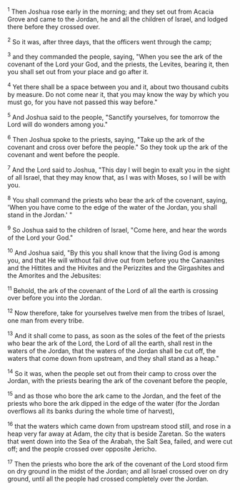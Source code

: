 <sup>1</sup> 
Then Joshua rose early in the morning; and they set out from Acacia Grove and came to the Jordan, he and all the children of Israel, and lodged there before they crossed over. 

<sup>2</sup> 
So it was, after three days, that the officers went through the camp; 

<sup>3</sup> 
and they commanded the people, saying, "When you see the ark of the covenant of the Lord your God, and the priests, the Levites, bearing it, then you shall set out from your place and go after it. 

<sup>4</sup> 
Yet there shall be a space between you and it, about two thousand cubits by measure. Do not come near it, that you may know the way by which you must go, for you have not passed this way before." 

<sup>5</sup> 
And Joshua said to the people, "Sanctify yourselves, for tomorrow the Lord will do wonders among you." 

<sup>6</sup> 
Then Joshua spoke to the priests, saying, "Take up the ark of the covenant and cross over before the people." So they took up the ark of the covenant and went before the people. 

<sup>7</sup> 
And the Lord said to Joshua, "This day I will begin to exalt you in the sight of all Israel, that they may know that, as I was with Moses, so I will be with you. 

<sup>8</sup> 
You shall command the priests who bear the ark of the covenant, saying, 'When you have come to the edge of the water of the Jordan, you shall stand in the Jordan.' " 

<sup>9</sup> 
So Joshua said to the children of Israel, "Come here, and hear the words of the Lord your God." 

<sup>10</sup> 
And Joshua said, "By this you shall know that the living God is among you, and that He will without fail drive out from before you the Canaanites and the Hittites and the Hivites and the Perizzites and the Girgashites and the Amorites and the Jebusites: 

<sup>11</sup> 
Behold, the ark of the covenant of the Lord of all the earth is crossing over before you into the Jordan. 

<sup>12</sup> 
Now therefore, take for yourselves twelve men from the tribes of Israel, one man from every tribe. 

<sup>13</sup> 
And it shall come to pass, as soon as the soles of the feet of the priests who bear the ark of the Lord, the Lord of all the earth, shall rest in the waters of the Jordan, that the waters of the Jordan shall be cut off, the waters that come down from upstream, and they shall stand as a heap." 

<sup>14</sup> 
So it was, when the people set out from their camp to cross over the Jordan, with the priests bearing the ark of the covenant before the people, 

<sup>15</sup> 
and as those who bore the ark came to the Jordan, and the feet of the priests who bore the ark dipped in the edge of the water (for the Jordan overflows all its banks during the whole time of harvest), 

<sup>16</sup> 
that the waters which came down from upstream stood still, and rose in a heap very far away at Adam, the city that is beside Zaretan. So the waters that went down into the Sea of the Arabah, the Salt Sea, failed, and were cut off; and the people crossed over opposite Jericho. 

<sup>17</sup> 
Then the priests who bore the ark of the covenant of the Lord stood firm on dry ground in the midst of the Jordan; and all Israel crossed over on dry ground, until all the people had crossed completely over the Jordan.